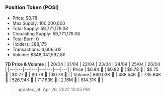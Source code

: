 
  ### Position Token (POSI)
  - Price: $0.78
  - Max Supply: 100,000,000
  - Total Supply: 59,771,179.08
  - Circulating Supply: 59,771,179.08
  - Total Burn: 0
  - Holders: 388,175
  - Transactions: 4,606,612
  - Volume: $348,041,592.80

  **7D Price & Volume**
  | | 20&#x2F;04 | 21&#x2F;04 | 22&#x2F;04 | 23&#x2F;04 | 24&#x2F;04 | 25&#x2F;04 | 26&#x2F;04 |
  |---|---|---|---|---|---|---|---|
  | Price | $0.84 🔻 | $0.82 🔻 | $0.78 🔻 | $0.75 🔻 | $0.77 🚀 | $0.79 🚀 | $0.78 🔻 |
  | Volume | 660.03K 🚀 | 488.54K 🔻 | 735.84K 🚀 | 526.94K 🔻 | 717.63K 🚀 | 2.16M 🚀 | 814.31K 🔻 |

  > updated_at: Apr 26, 2022 12:05 PM
